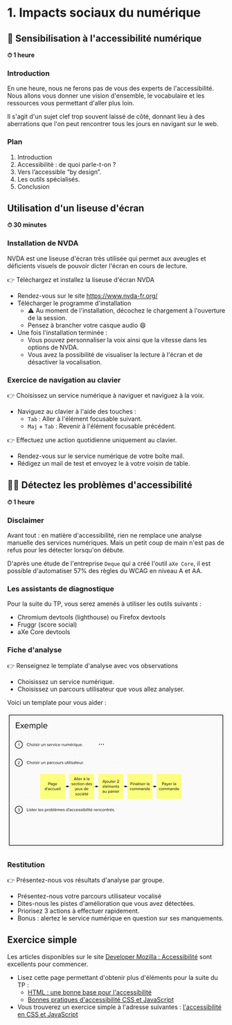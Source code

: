 # 1. Impacts sociaux du numérique

## 🧏 Sensibilisation à l'accessibilité numérique
**⏱ 1 heure**
### Introduction
En une heure, nous ne ferons pas de vous des experts de l'accessibilité. 
Nous allons vous donner une vision d'ensemble, le vocabulaire et les ressources vous permettant d'aller plus loin.

Il s'agit d'un sujet clef trop souvent laissé de côté, donnant lieu à des aberrations que l'on peut rencontrer tous les jours en navigant sur le web.

### Plan
1. Introduction
2. Accessibilité : de quoi parle-t-on ?
3. Vers l’accessible “by design”.
4. Les outils spécialisés.
5. Conclusion


## Utilisation d'un liseuse d'écran
**⏱ 30 minutes**

### Installation de NVDA

NVDA est une liseuse d'écran très utilisée qui permet aux aveugles et déficients visuels de pouvoir dicter l'écran en cours de lecture.

👉 Téléchargez et installez la liseuse d'écran NVDA
- Rendez-vous sur le site https://www.nvda-fr.org/
- Télécharger le programme d'installation
  - ⚠️ Au moment de l'installation, décochez le chargement à l'ouverture de la session.
  - Pensez à brancher votre casque audio 😄
- Une fois l'installation terminée :
  - Vous pouvez personnaliser la voix ainsi que la vitesse dans les options de NVDA.
  - Vous avez la possibilité de visualiser la lecture à l'écran et de désactiver la vocalisation.

### Exercice de navigation au clavier

👉 Choisissez un service numérique à naviguer et naviguez à la voix.

- Naviguez au clavier à l'aide des touches :
  - `Tab` : Aller à l'élément focusable suivant.
  - `Maj` + `Tab` : Revenir à l'élément focusable précédent.

👉 Effectuez une action quotidienne uniquement au clavier.
- Rendez-vous sur le service numérique de votre boîte mail.
- Rédigez un mail de test et envoyez le à votre voisin de table.

## 🕵️‍♀️ Détectez les problèmes d'accessibilité
**⏱ 1 heure**

### Disclaimer
Avant tout : en matière d'accessibilité, rien ne remplace une analyse manuelle des services numériques.
Mais un petit coup de main n'est pas de refus pour les détecter lorsqu'on débute.

D'après une étude de l'entreprise `Deque` qui a créé l'outil `aXe Core`, il est possible d'automatiser 57% des règles du WCAG en niveau A et AA.

### Les assistants de diagnostique
Pour la suite du TP, vous serez amenés à utiliser les outils suivants :
- Chromium devtools (lighthouse) ou Firefox devtools
- Fruggr (score social)
- aXe Core devtools

### Fiche d'analyse
👉 Renseignez le template d'analyse avec vos observations
- Choisissez un service numérique.
- Choisissez un parcours utilisateur que vous allez analyser.

Voici un template pour vous aider :

![a11y-audit-template.png](../resources/a11y-audit-template.png)

### Restitution

👉 Présentez-nous vos résultats d'analyse par groupe.
- Présentez-nous votre parcours utilisateur vocalisé
- Dites-nous les pistes d'amélioration que vous avez détectées.
- Priorisez 3 actions à effectuer rapidement.
- Bonus : alertez le service numérique en question sur ses manquements.

## Exercice simple

Les articles disponibles sur le site [Developer Mozilla : Accessibilité](https://developer.mozilla.org/fr/docs/Learn/Accessibility) sont excellents pour commencer.

- Lisez cette page permettant d'obtenir plus d'éléments pour la suite du TP :
    * [HTML : une bonne base pour l'accessibilité](https://developer.mozilla.org/fr/docs/Learn/Accessibility/HTML)
    * [Bonnes pratiques d'accessibilité CSS et JavaScript](https://developer.mozilla.org/fr/docs/Learn/Accessibility/CSS_and_JavaScript)
- Vous trouverez un exercice simple à l'adresse suivantes : [l'accessibilité en CSS et JavaScript
  ](https://developer.mozilla.org/fr/docs/Learn/Accessibility/CSS_and_JavaScript/Test_your_skills:_CSS_and_JavaScript_accessibility#accessibilit%C3%A9_en_css_-_exercice_1)
